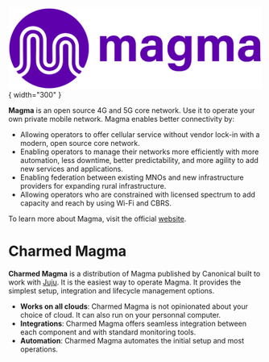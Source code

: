 ![Magma](images/magma-logo-purple.svg){ width="300" }

**Magma** is an open source 4G and 5G core network. Use it to operate your own private mobile 
network. Magma enables better connectivity by:

- Allowing operators to offer cellular service without vendor lock-in with a modern, open source core network.
- Enabling operators to manage their networks more efficiently with more automation, less downtime, better predictability, and more agility to add new services and applications.
- Enabling federation between existing MNOs and new infrastructure providers for expanding rural infrastructure.
- Allowing operators who are constrained with licensed spectrum to add capacity and reach by using Wi-Fi and CBRS.

To learn more about Magma, visit the official [website](https://magmacore.org/).

# Charmed Magma

**Charmed Magma** is a distribution of Magma published by Canonical built to work with 
[Juju](https://juju.is/). It is the easiest way to operate Magma. It provides the simplest setup, integration and 
lifecycle management options.

- **Works on all clouds**: Charmed Magma is not opinionated about your choice of cloud. It can also 
run on your personnal computer.
- **Integrations**: Charmed Magma offers seamless integration between each component and with 
standard monitoring tools.
- **Automation**: Charmed Magma automates the initial setup and most operations.
